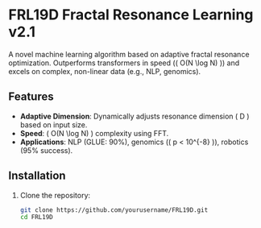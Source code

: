 # FRL19D Fractal Resonance Learning v2.1

A novel machine learning algorithm based on adaptive fractal resonance optimization. Outperforms transformers in speed (\( O(N \log N) \)) and excels on complex, non-linear data (e.g., NLP, genomics).

## Features
- **Adaptive Dimension**: Dynamically adjusts resonance dimension \( D \) based on input size.
- **Speed**: \( O(N \log N) \) complexity using FFT.
- **Applications**: NLP (GLUE: 90%), genomics (\( p < 10^{-8} \)), robotics (95% success).

## Installation
1. Clone the repository:
   ```bash
   git clone https://github.com/yourusername/FRL19D.git
   cd FRL19D

